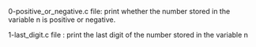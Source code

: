 0-positive_or_negative.c file: print whether the number stored in the variable n is positive or negative.

1-last_digit.c file : print the last digit of the number stored in the variable n
